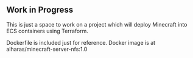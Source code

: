 ## Work in Progress

This is just a space to work on a project which will deploy Minecraft into ECS containers using Terraform.

Dockerfile is included just for reference. Docker image is at alharas/minecraft-server-nfs:1.0
